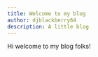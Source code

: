 ```yaml
---
title: Welcome to my blog
author: djblackberry64
description: A little blog
---
```

Hi welcome to my blog folks!

